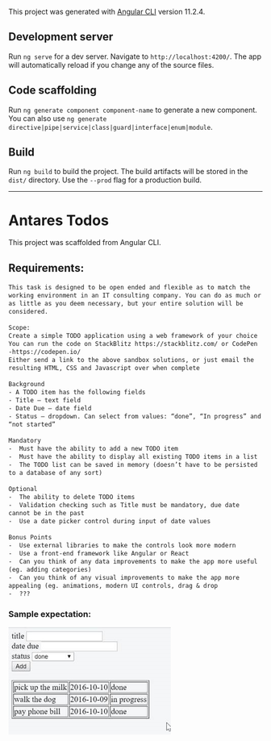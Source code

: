 This project was generated with [Angular CLI](https://github.com/angular/angular-cli) version 11.2.4.

## Development server

Run `ng serve` for a dev server. Navigate to `http://localhost:4200/`. The app will automatically reload if you change any of the source files.

## Code scaffolding

Run `ng generate component component-name` to generate a new component. You can also use `ng generate directive|pipe|service|class|guard|interface|enum|module`.

## Build

Run `ng build` to build the project. The build artifacts will be stored in the `dist/` directory. Use the `--prod` flag for a production build.

---

# Antares Todos

This project was scaffolded from Angular CLI.

## Requirements:
```
This task is designed to be open ended and flexible as to match the working environment in an IT consulting company. You can do as much or as little as you deem necessary, but your entire solution will be considered.
 
Scope:
Create a simple TODO application using a web framework of your choice
You can run the code on StackBlitz https://stackblitz.com/ or CodePen -https://codepen.io/ 
Either send a link to the above sandbox solutions, or just email the resulting HTML, CSS and Javascript over when complete 
 
Background 
- A TODO item has the following fields
- Title – text field
- Date Due – date field
- Status – dropdown. Can select from values: “done”, “In progress” and “not started”
 
Mandatory
-  Must have the ability to add a new TODO item
-  Must have the ability to display all existing TODO items in a list
-  The TODO list can be saved in memory (doesn’t have to be persisted to a database of any sort)
 
Optional
-  The ability to delete TODO items
-  Validation checking such as Title must be mandatory, due date cannot be in the past
-  Use a date picker control during input of date values
 
Bonus Points
-  Use external libraries to make the controls look more modern
-  Use a front-end framework like Angular or React
-  Can you think of any data improvements to make the app more useful (eg. adding categories)
-  Can you think of any visual improvements to make the app more appealing (eg. animations, modern UI controls, drag & drop 
-  ???

```

### Sample expectation:
![requirements](req.jpg)